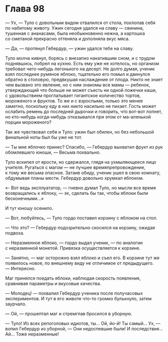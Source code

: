 # Глава 98

— Ух, — Туло с довольным видом отвалился от стола, похлопав себя по набитому животу. Ужин сегодня удался на славу — свинина, тушенная с ананасами, была необыкновенно нежна, а картошка со сметаной прекрасно оттеняла и дополняла вкус мяса.

— Да, — протянул Гебердур, — ужин удался тебе на славу.

Туло молча кивнул, борясь с внезапно накатившим сном, и с трудом поднявшись, побрел на кухню. Есть ему уже не хотелось, но организм требовал чего-нибудь легонького на десерт. Не долго думая, ученик взял последнее румяное яблоко, тщательно его помыл и двинулся обратно в столовую, предвкушая наслаждение от плода. Никто не знает чем вызвано это явление, но с ним знакомы все мамы — ребенок, утверждающий что больше не может съесть ни одной ложечки каши, с удовольствием проглатывает гигантское количество тортов, мороженого и фруктов. То же и с взрослыми, только это менее заметно, поскольку еду в них никто насильно не пихает. Гость может ослабить ремень до последней дырочки и говорить, что вот-вот лопнет, но кто-нибудь когда-нибудь отказывался при этом от ма-аленькой порции мороженого?

Так же чувствовал себя и Туло: ужин был обилен, но без небольшой финальной ноты был бы уже не тот.

— Ты мне яблочко принес? Спасибо, — Гебердур выхватил фрукт из рук обомлевшего юноши, — Весьма похвально.

Туло вскипел от ярости, но сдержался, глядя на ухмыляющееся лицо учителя. Ругаться с магом — не лучшее времяпрепровождение, к тому же весьма опасное. Затаив обиду, ученик ушел в свою комнату, обдумывая планы мести. Гебердур довольно хрумкал яблоком.

«- Вот ведь эксплуататор, — гневно думал Туло, но мысли все время возвращались к яблоку, — эх, сделать бы так, чтобы яблоки были бесконечными...»

И тут юношу осенило.

— Вот, любуйтесь, — Туло гордо поставил корзину с яблоком на стол.

— Что это? — Гебердур подозрительно скосился на корзину, ожидая подвоха.

— Неразменное яблоко, — гордо выдал ученик, — по аналогии с неразменной монетой. Привязка осуществляется к корзине.

— Занятно, — маг осторожно взял яблоко и съел его. В корзине тут же появилось новое, по внешнему виду не отличимое от предыдущего. — Интересно.

Маг принялся поедать яблоки, наблюдая скорость появления, сравнивая параметры и вкусовые качества.

— Молодец! — похвалил Гебердур ученика после получасовых экспериментов. И тут в его животе что-то громко булькнуло, затем заурчало.

— Ой, — прошептал маг и стремглав бросился в уборную.

— Туло! Из всех репоголовых идиотов, ты... Ой, йо-й! Ты самый... Ух, — вопил Гебердур из уборной, — Они недоспевшие были! И последствия... Ай... Тоже неразменные!


